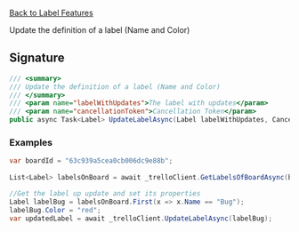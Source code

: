 [Back to Label Features](TrelloClient#label-features)

Update the definition of a label (Name and Color)

## Signature
```cs
/// <summary>
/// Update the definition of a label (Name and Color)
/// </summary>
/// <param name="labelWithUpdates">The label with updates</param>
/// <param name="cancellationToken">Cancellation Token</param>
public async Task<Label> UpdateLabelAsync(Label labelWithUpdates, CancellationToken cancellationToken = default) {...}
```
### Examples

```cs
var boardId = "63c939a5cea0cb006dc9e88b";
            
List<Label> labelsOnBoard = await _trelloClient.GetLabelsOfBoardAsync(boardId);

//Get the label up update and set its properties
Label labelBug = labelsOnBoard.First(x => x.Name == "Bug");
labelBug.Color = "red";
var updatedLabel = await _trelloClient.UpdateLabelAsync(labelBug);
```